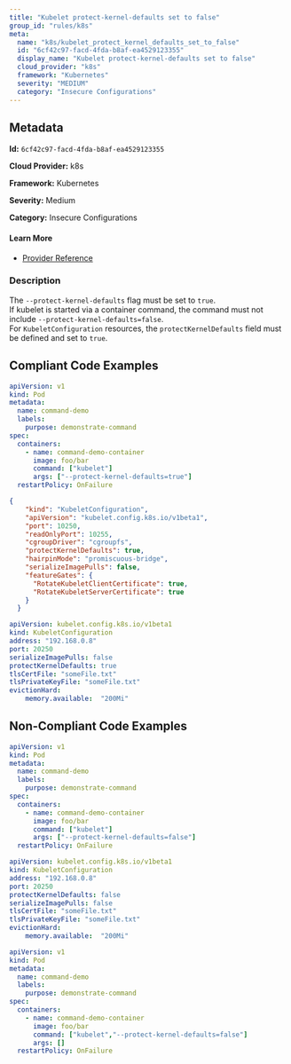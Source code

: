 ```yaml
---
title: "Kubelet protect-kernel-defaults set to false"
group_id: "rules/k8s"
meta:
  name: "k8s/kubelet_protect_kernel_defaults_set_to_false"
  id: "6cf42c97-facd-4fda-b8af-ea4529123355"
  display_name: "Kubelet protect-kernel-defaults set to false"
  cloud_provider: "k8s"
  framework: "Kubernetes"
  severity: "MEDIUM"
  category: "Insecure Configurations"
---
```

## Metadata

**Id:** `6cf42c97-facd-4fda-b8af-ea4529123355`

**Cloud Provider:** k8s

**Framework:** Kubernetes

**Severity:** Medium

**Category:** Insecure Configurations

#### Learn More

 - [Provider Reference](https://kubernetes.io/docs/reference/command-line-tools-reference/kubelet/)

### Description

 The `--protect-kernel-defaults` flag must be set to `true`.  
If kubelet is started via a container command, the command must not include `--protect-kernel-defaults=false`.  
For `KubeletConfiguration` resources, the `protectKernelDefaults` field must be defined and set to `true`.


## Compliant Code Examples
```yaml
apiVersion: v1
kind: Pod
metadata:
  name: command-demo
  labels:
    purpose: demonstrate-command
spec:
  containers:
    - name: command-demo-container
      image: foo/bar
      command: ["kubelet"]
      args: ["--protect-kernel-defaults=true"]
  restartPolicy: OnFailure

```

```json
{
    "kind": "KubeletConfiguration",
    "apiVersion": "kubelet.config.k8s.io/v1beta1",
    "port": 10250,
    "readOnlyPort": 10255,
    "cgroupDriver": "cgroupfs",
    "protectKernelDefaults": true,
    "hairpinMode": "promiscuous-bridge",
    "serializeImagePulls": false,
    "featureGates": {
      "RotateKubeletClientCertificate": true,
      "RotateKubeletServerCertificate": true
    }
  }

```

```yaml
apiVersion: kubelet.config.k8s.io/v1beta1
kind: KubeletConfiguration
address: "192.168.0.8"
port: 20250
serializeImagePulls: false
protectKernelDefaults: true
tlsCertFile: "someFile.txt"
tlsPrivateKeyFile: "someFile.txt"
evictionHard:
    memory.available:  "200Mi"

```
## Non-Compliant Code Examples
```yaml
apiVersion: v1
kind: Pod
metadata:
  name: command-demo
  labels:
    purpose: demonstrate-command
spec:
  containers:
    - name: command-demo-container
      image: foo/bar
      command: ["kubelet"]
      args: ["--protect-kernel-defaults=false"]
  restartPolicy: OnFailure

```

```yaml
apiVersion: kubelet.config.k8s.io/v1beta1
kind: KubeletConfiguration
address: "192.168.0.8"
port: 20250
protectKernelDefaults: false
serializeImagePulls: false
tlsCertFile: "someFile.txt"
tlsPrivateKeyFile: "someFile.txt"
evictionHard:
    memory.available:  "200Mi"

```

```yaml
apiVersion: v1
kind: Pod
metadata:
  name: command-demo
  labels:
    purpose: demonstrate-command
spec:
  containers:
    - name: command-demo-container
      image: foo/bar
      command: ["kubelet","--protect-kernel-defaults=false"]
      args: []
  restartPolicy: OnFailure

```